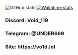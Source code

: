 ![GitHub stats](https://github-readme-stats.vercel.app/api?username=Void-119&show_icons=true&theme=midnight-purple)
[![Wakatime stats](https://github-readme-stats.vercel.app/api/wakatime?username=Void115&theme=midnight-purple)]()
<h3>Discord: Void_119<h3>
<h3>Telegram: @UNDER669<h3>
<h3>Site: https://vo1d.lol<h3>
